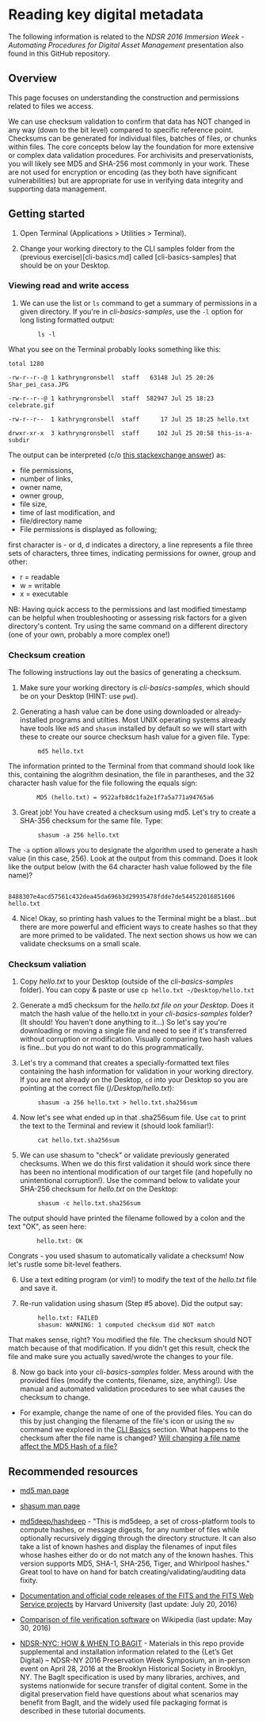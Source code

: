 
# Reading key digital metadata

The following information is related to the _NDSR 2016 Immersion Week - Automating Procedures for Digital Asset Management_ presentation also found in this GitHub repository. 

## Overview

This page focuses on understanding the construction and permissions related to files we access. 

We can use checksum validation to confirm that data has NOT changed in any way (down to the bit level) compared to specific reference point. Checksums can be generated for individual files, batches of files, or chunks within files. The core concepts below lay the foundation for more extensive or complex data validation procedures. For archivisits and preservationists, you will likely see MD5 and SHA-256 most commonly in your work. These are not used for encryption or encoding (as they both have significant vulnerabilities) but are appropriate for use in verifying data integrity and supporting data management. 


## Getting started

1. Open Terminal (Applications > Utilities > Terminal). 

2. Change your working directory to the CLI samples folder from the (previous exercise)[cli-basics.md] called [cli-basics-samples] that should be on your Desktop.

### Viewing read and write access

1. We can use the list or `ls` command to get a summary of permissions in a given directory. If you're in _cli-basics-samples_, use the `-l` option for long listing formatted output:

            ls -l

What you see on the Terminal probably looks something like this:

`total 1280`

`-rw-r--r--@ 1 kathryngronsbell  staff   63148 Jul 25 20:26 Shar_pei_casa.JPG`

`-rw-r--r--@ 1 kathryngronsbell  staff  582947 Jul 25 18:23 celebrate.gif`

`-rw-r--r--  1 kathryngronsbell  staff      17 Jul 25 18:25 hello.txt`

`drwxr-xr-x  3 kathryngronsbell  staff     102 Jul 25 20:58 this-is-a-subdir`

The output can be interpreted (c/o [this stackexchange answer](http://unix.stackexchange.com/a/103118)) as:

- file permissions,
- number of links,
- owner name,
- owner group,
- file size,
- time of last modification, and
- file/directory name
- File permissions is displayed as following;

first character is - or d, d indicates a directory, a line represents a file
three sets of characters, three times, indicating permissions for owner, group and other:
- r = readable
- w = writable
- x = executable

NB: Having quick access to the permissions and last modified timestamp can be helpful when troubleshooting or assessing risk factors for a given directory's content. Try using the same command on a different directory (one of your own, probably a more complex one!)


### Checksum creation

The following instructions lay out the basics of generating a checksum. 

1. Make sure your working directory is _cli-basics-samples_, which should be on your Desktop (HINT: use `pwd`).

2. Generating a hash value can be done using downloaded or already-installed programs and utilties. Most UNIX operating systems already have tools like `md5` and `shasum` installed by default so we will start with these to create our source checksum hash value for a given file. Type:

            md5 hello.txt

The information printed to the Terminal from that command should look like this, containing the alogrithm desination, the file in parantheses, and the 32 character hash value for the file following the equals sign:

            MD5 (hello.txt) = 9522afb8dc1fa2e1f7a5a771a94765a6

3. Great job! You have created a checksum using md5. Let's try to create a SHA-356 checksum for the same file. Type:

            shasum -a 256 hello.txt

The `-a` option allows you to designate the algorithm used to generate a hash value (in this case, 256). Look at the output from this command. Does it look like the output below (with the 64 character hash value followed by the file name)?

            8488307e4acd57561c432dea45da696b3d29935478fdde7de544522016851606  hello.txt


4. Nice! Okay, so printing hash values to the Terminal might be a blast...but there are more powerful and efficient ways to create hashes so that they are more primed to be validated. The next section shows us how we can validate checksums on a small scale. 



### Checksum valiation


1. Copy _hello.txt_ to your Desktop (outside of the _cli-basics-samples_ folder). You can copy & paste or use `cp hello.txt ~/Desktop/hello.txt`

2. Generate a md5 checksum for the *hello.txt file on your Desktop*. Does it match the hash value of the hello.txt in your _cli-basics-samples_ folder? (It should! You haven't done anything to it...) So let's say you're downloading or moving a single file and need to see if it's transferred without corruption or modification. Visually comparing two hash values is fine...but you do not want to do this programmatically. 


3. Let's try a command that creates a specially-formatted text files containing the hash information for validation in your working directory. If you are not already on the Desktop, `cd` into your Desktop so you are pointing at the correct file (_)/Desktop/hello.txt_):

            shasum -a 256 hello.txt > hello.txt.sha256sum

4. Now let's see what ended up in that .sha256sum file. Use `cat` to print the text to the Terminal and review it (should look familiar!):

            cat hello.txt.sha256sum

5. We can use shasum to "check" or validate previously generated checksums. When we do this first validation it should work since there has been no intentional modification of our target file (and hopefully no unintentional corruption!). Use the command below to validate your SHA-256 checksum for _hello.txt_ on the Desktop:

            shasum -c hello.txt.sha256sum

The output should have printed the filename followed by a colon and the text "OK", as seen here:

            hello.txt: OK

Congrats - you used shasum to automatically validate a checksum! Now let's rustle some bit-level feathers.

6. Use a text editing program (or vim!) to modify the text of the _hello.txt_ file and save it.

7. Re-run validation using shasum (Step #5 above). Did the output say:

            hello.txt: FAILED
            shasum: WARNING: 1 computed checksum did NOT match

That makes sense, right? You modified the file. The checksum should NOT match because of that modification. If you didn't get this result, check the file and make sure you actually saved/wrote the changes to your file.

8. Now go back into your _cli-basics-samples_ folder. Mess around with the provided files (modify the contents, filename, size, anything!). Use manual and automated validation procedures to see what causes the checksum to change.

- For example, change the name of one of the provided files. You can do this by just changing the filename of the file's icon or using the `mv` command we explored in the [CLI Basics](cli-basics.md) section. What happens to the checksum after the file name is changed? [Will changing a file name affect the MD5 Hash of a file?](http://stackoverflow.com/a/14360831)


## Recommended resources


- [md5 man page](https://www.freebsd.org/cgi/man.cgi?query=md5&sektion=1)

- [shasum man page](http://ss64.com/osx/shasum.html)

- [md5deep/hashdeep](https://github.com/jessek/hashdeep/) - "This is md5deep, a set of cross-platform tools to compute hashes, or message digests, for any number of files while optionally recursively digging through the directory structure. It can also take a list of known hashes and display the filenames of input files whose hashes either do or do not match any of the known hashes. This version supports MD5, SHA-1, SHA-256, Tiger, and Whirlpool hashes." Great tool to have on hand for batch creating/validating/auditing data fixity.

- [Documentation and official code releases of the FITS and the FITS Web Service projects](http://projects.iq.harvard.edu/fits/home) by Harvard University (last update: July 20, 2016)

- [Comparison of file verification software](https://en.wikipedia.org/wiki/Comparison_of_file_verification_software) on Wikipedia (last update: May 30, 2016)
- [NDSR-NYC: HOW & WHEN TO BAGIT](https://github.com/dinahhandel/NDSRNY2016_Symposium/tree/master/Bag-it%20Workshop) - Materials in this repo provide supplemental and installation information related to the {Let’s Get Digital} – NDSR-NY 2016 Preservation Week Symposium, an in-person event on April 28, 2016 at the Brooklyn Historical Society in Brooklyn, NY. The BagIt specification is used by many libraries, archives, and systems nationwide for secure transfer of digital content. Some in the digital preservation field have questions about what scenarios may benefit from BagIt, and the widely used file packaging format is described in these tutorial documents.


